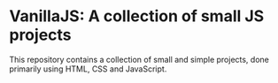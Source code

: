 # VanillaJS: A collection of small JS projects

This repository contains a collection of small and
simple projects, done primarily using HTML, CSS and 
JavaScript.
